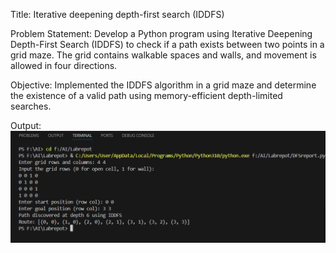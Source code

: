 Title: 
Iterative deepening depth-first search (IDDFS)

Problem Statement: 
Develop a Python program using Iterative Deepening Depth-First Search (IDDFS) to check if a path exists between two points in a grid maze. The grid contains walkable spaces and walls, and movement is allowed in four directions.

Objective: 
Implemented the IDDFS algorithm in a grid maze and determine the existence of a valid path using memory-efficient depth-limited searches.

Output: 
![image alt](https://github.com/Nazir942/-Artificial-Intelligence/blob/fe00258f44eff812c0cefe8691ef82a3b84475e0/Lab%20Report%202/Screenshot%202025-04-05%20103211.png)
